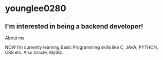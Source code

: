 # younglee0280

## I'm interested in being a backend developer! 


About me

NOW I’m currently learning Basic Programming skills like C, JAVA, PYTHON, CSS etc.
Also Oracle, MySQL





